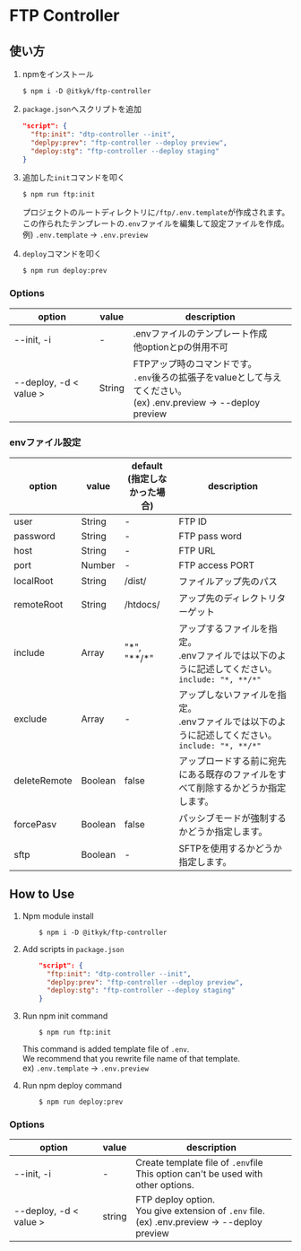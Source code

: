 # FTP Controller

## 使い方
1. npmをインストール
    ```
    $ npm i -D @itkyk/ftp-controller
    ```

2. `package.json`へスクリプトを追加
    ```json
    "script": {
      "ftp:init": "dtp-controller --init",
      "deplpy:prev": "ftp-controller --deploy preview",
      "deploy:stg": "ftp-controller --deploy staging"
    }
    ```
  

3. 追加した`init`コマンドを叩く
    ```
    $ npm run ftp:init
    ```
   プロジェクトのルートディレクトリに`/ftp/.env.template`が作成されます。
   この作られたテンプレートの`.env`ファイルを編集して設定ファイルを作成。  
   例) `.env.template` → `.env.preview`
  

4. `deploy`コマンドを叩く
    ```
    $ npm run deploy:prev
    ```
   

### Options
| option | value | description | 
|----------|---------|----------------|
| --init, -i | - | .envファイルのテンプレート作成<br>他optionとpの併用不可 |
|--deploy, -d < value > | String | FTPアップ時のコマンドです。<br>`.env`後ろの拡張子をvalueとして与えてください。<br>(ex) .env.preview → --deploy preview |

### envファイル設定
| option | value | default<br>(指定しなかった場合) | description | 
|----------|---------|---------|----------------|
| user |  String | - |FTP ID |
| password | String | - | FTP pass word |
| host | String | - | FTP URL |
| port |  Number | - | FTP access PORT |
| localRoot | String | /dist/ | ファイルアップ先のパス |
| remoteRoot | String | /htdocs/ | アップ先のディレクトリターゲット |
| include | Array | "\*", "\**/\*" | アップするファイルを指定。<br>.envファイルでは以下のように記述してください。<br>```include: "*, **/*"``` |
| exclude | Array | - | アップしないファイルを指定。<br>.envファイルでは以下のように記述してください。<br>```include: "*, **/*"``` |
| deleteRemote | Boolean | false | アップロードする前に宛先にある既存のファイルをすべて削除するかどうか指定します。 |
| forcePasv | Boolean | false | パッシブモードが強制するかどうか指定します。 |
| sftp | Boolean | -| SFTPを使用するかどうか指定します。 |
## How to Use
1. Npm module install
    ```
        $ npm i -D @itkyk/ftp-controller
    ```

2. Add scripts in `package.json`
    ```json
        "script": {
          "ftp:init": "dtp-controller --init",
          "deplpy:prev": "ftp-controller --deploy preview",
          "deploy:stg": "ftp-controller --deploy staging"
        }
    ```
   
3. Run npm init command
    ```
        $ npm run ftp:init
    ```
   This command is added template file of `.env`.  
   We recommend that  you rewrite file name of that template.  
   ex) `.env.template` → `.env.preview`

4. Run npm deploy command
    ```
        $ npm run deploy:prev
    ```

### Options
| option | value | description | 
|----------|---------|----------------|
| --init, -i | - | Create template file of `.env`file<br>This option can't be used with other options. |
|--deploy, -d < value > | string | FTP deploy option.<br>You give extension of `.env` file.<br>(ex) .env.preview → --deploy preview |
